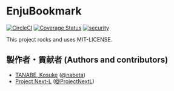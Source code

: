 # EnjuBookmark
[![CircleCI](https://circleci.com/gh/next-l/enju_bookmark.svg?style=svg)](https://circleci.com/gh/next-l/enju_bookmark)
[![Coverage Status](https://coveralls.io/repos/github/next-l/enju_bookmark/badge.svg?branch=master)](https://coveralls.io/github/next-l/enju_bookmark?branch=master)
[![security](https://hakiri.io/github/next-l/enju_bookmark/master.svg)](https://hakiri.io/github/next-l/enju_bookmark/master)

This project rocks and uses MIT-LICENSE.

## 製作者・貢献者 (Authors and contributors)
* [TANABE, Kosuke](https://github.com/nabeta) ([@nabeta](https://twitter.com/nabeta))
* [Project Next-L](https://www.next-l.jp) ([@ProjectNextL](https://twitter.com/ProjectNextL))

